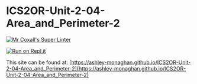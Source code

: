 # ICS2OR-Unit-2-04-Area_and_Perimeter-2

[![Mr Coxall's Super Linter](https://github.com/ashley-monaghan/ICS2OR-Unit-2-04-Area_and_Perimeter-2/workflows/Mr%20Coxall's%20Super%20Linter/badge.svg)](https://github.com/ashley-monaghan/ICS2OR-Unit-2-04-Area_and_Perimeter-2/actions/)

[![Run on Repl.it](https://repl.it/badge/github/ashley-monaghan/ICS2OR-Unit-2-04-Area_and_Perimeter-2)](https://repl.it/github/ashley-monaghan/ICS2OR-Unit-2-04-Area_and_Perimeter-2)

This site can be found at: [https://ashley-monaghan.github.io/ICS2OR-Unit-2-04-Area_and_Perimeter-2](https://ashley-monaghan.github.io/ICS2OR-Unit-2-04-Area_and_Perimeter-2)

